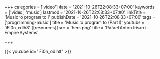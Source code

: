 +++
categories = ['video']
date = '2021-10-26T22:08:33+07:00'
keywords = ['video', 'music']
lastmod = '2021-10-26T22:08:33+07:00'
linkTitle = 'Music to program to I'
publishDate = '2021-10-26T22:08:33+07:00'
tags = ['programming-music']
title = 'Music to program to (Part I)'
youtube = 'iFi0n_odlh8'
[[resources]]
src = 'hero.png'
title = 'Rafael Anton Irisarri - Empire Systems'


+++

{{< youtube id="iFi0n_odlh8" >}}

